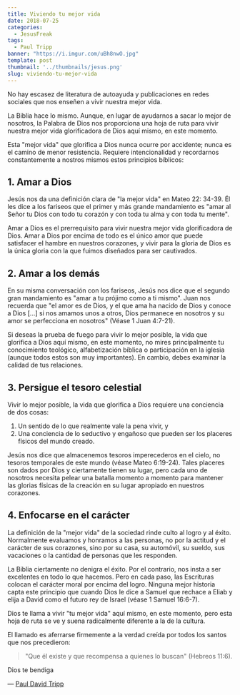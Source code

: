 ```yaml
---
title: Viviendo tu mejor vida
date: 2018-07-25
categories:
  - JesusFreak
tags:
  - Paul Tripp
banner: "https://i.imgur.com/uBh8nwO.jpg"
template: post
thumbnail: '../thumbnails/jesus.png'
slug: viviendo-tu-mejor-vida
---
```


No hay escasez de literatura de autoayuda y publicaciones en redes sociales que nos enseñen a vivir nuestra mejor vida.

La Biblia hace lo mismo. Aunque, en lugar de ayudarnos a sacar lo mejor de nosotros, la Palabra de Dios nos proporciona una hoja de ruta para vivir nuestra mejor vida glorificadora de Dios aquí mismo, en este momento.

Esta "mejor vida" que glorifica a Dios nunca ocurre por accidente; nunca es el camino de menor resistencia. Requiere intencionalidad y recordarnos constantemente a nostros mismos estos principios bíblicos:

## 1. Amar a Dios

Jesús nos da una definición clara de "la mejor vida" en Mateo 22: 34-39. Él les dice a los fariseos que el primer y más grande mandamiento es "amar al Señor tu Dios con todo tu corazón y con toda tu alma y con toda tu mente".

Amar a Dios es el prerrequisito para vivir nuestra mejor vida glorificadora de Dios. Amar a Dios por encima de todo es el único amor que puede satisfacer el hambre en nuestros corazones, y vivir para la gloria de Dios es la única gloria con la que fuimos diseñados para ser cautivados.

## 2. Amar a los demás

En su misma conversación con los fariseos, Jesús nos dice que el segundo gran mandamiento es "amar a tu prójimo como a ti mismo". Juan nos recuerda que "el amor es de Dios, y el que ama ha nacido de Dios y conoce a Dios [...] si nos amamos unos a otros, Dios permanece en nosotros y su amor se perfecciona en nosotros" (Véase 1 Juan 4:7-21).

Si deseas la prueba de fuego para vivir lo mejor posible, la vida que glorifica a Dios aquí mismo, en este momento, no mires principalmente tu conocimiento teológico, alfabetización bíblica o participación en la iglesia (aunque todos estos son muy importantes). En cambio, debes examinar la calidad de tus relaciones.

## 3. Persigue el tesoro celestial

Vivir lo mejor posible, la vida que glorifica a Dios requiere una conciencia de dos cosas:

1.  Un sentido de lo que realmente vale la pena vivir, y
2.  Una conciencia de lo seductivo y engañoso que pueden ser los placeres físicos del mundo creado.

Jesús nos dice que almacenemos tesoros imperecederos en el cielo, no tesoros temporales de este mundo (véase Mateo 6:19-24). Tales placeres son dados por Dios y ciertamente tienen su lugar, pero cada uno de nosotros necesita pelear una batalla momento a momento para mantener las glorias físicas de la creación en su lugar apropiado en nuestros corazones.

## 4. Enfocarse en el carácter

La definición de la "mejor vida" de la sociedad rinde culto al logro y al éxito. Normalmente evaluamos y honramos a las personas, no por la actitud y el carácter de sus corazones, sino por su casa, su automóvil, su sueldo, sus vacaciones o la cantidad de personas que les responden.

La Biblia ciertamente no denigra el éxito. Por el contrario, nos insta a ser excelentes en todo lo que hacemos. Pero en cada paso, las Escrituras colocan el carácter moral por encima del logro. Ninguna mejor historia capta este principio que cuando Dios le dice a Samuel que rechace a Eliab y elija a David como el futuro rey de Israel (véase 1 Samuel 16:6-7).

Dios te llama a vivir "tu mejor vida" aquí mismo, en este momento, pero esta hoja de ruta se ve y suena radicalmente diferente a la de la cultura.

El llamado es aferrarse firmemente a la verdad creída por todos los santos que nos precedieron:

> "Que él existe y que recompensa a quienes lo buscan" (Hebreos 11:6).

Dios te bendiga

— [Paul David Tripp](https://mailchi.mp/paultripp/wednesdays-word-6-20-2018-living-your-best-life)
